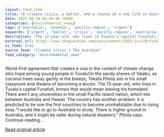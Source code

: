 ```yaml
---
layout: feed_item
title: "A climate crisis, a ballot, and a chance at a new life in Australia"
date: 2025-06-20 02:49:48 +0000
categories: [environmental_news]
tags: ['australia', 'oceania', 'pacific-region', 'urgent']
keywords: ['urgent', 'ballot', 'crisis', 'pacific-region', 'australia', 'climate', 'oceania']
description: "The 13-year-old, who lives in Tuvalu’s capital Funafuti, knows that would mean leaving his homeland"
external_url: https://www.theguardian.com/environment/2025/jun/20/tuvalu-climate-crisis-australia-visa-ballot
is_feed: true
source_feed: "Climate crisis | The Guardian"
feed_category: "environmental_news"
---
```


World-first agreement that creates a visa in the context of climate change stirs hope among young people in TuvaluOn the sandy shores of Vaiaku, as coconut trees sway gently in the breeze, Tekafa Piliota sits in his small classroom and dreams of becoming a doctor. The 13-year-old, who lives in Tuvalu’s capital Funafuti, knows that would mean leaving his homeland. There aren’t any universities in the small Pacific island nation, which lies between Australia and Hawaii. The country has another problem: it is predicted to be one the first countries to become uninhabitable due to rising seas.“I would like to go to Australia to study. There is higher ground in Australia, and it might be safer during natural disasters,” Piliota says. Continue reading...

[Read original article](https://www.theguardian.com/environment/2025/jun/20/tuvalu-climate-crisis-australia-visa-ballot)
